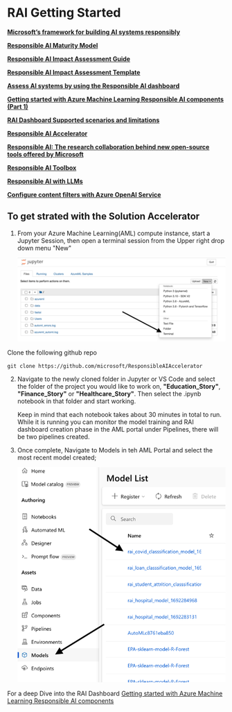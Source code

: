 # RAI Getting Started

[**Microsoft’s framework for building AI systems responsibly**](https://blogs.microsoft.com/on-the-issues/2022/06/21/microsofts-framework-for-building-ai-systems-responsibly/)

[**Responsible AI Maturity Model**](https://www.microsoft.com/en-us/research/publication/responsible-ai-maturity-model/)

[**Responsible AI Impact Assessment Guide**](https://blogs.microsoft.com/wp-content/uploads/prod/sites/5/2022/06/Microsoft-RAI-Impact-Assessment-Guide.pdf)

[**Responsible AI Impact Assessment Template**](https://blogs.microsoft.com/wp-content/uploads/prod/sites/5/2022/06/Microsoft-RAI-Impact-Assessment-Template.pdf)


[**Assess AI systems by using the Responsible AI dashboard**](https://learn.microsoft.com/en-us/azure/machine-learning/concept-responsible-ai-dashboard?view=azureml-api-2)

[**Getting started with Azure Machine Learning Responsible AI components (Part 1)**](https://techcommunity.microsoft.com/t5/ai-machine-learning-blog/getting-started-with-azure-machine-learning-responsible-ai/ba-p/3746948?WT.mc_id=aiml-71289-ruyakubu)

[**RAI Dashboard Supported scenarios and limitations**](https://learn.microsoft.com/en-us/azure/machine-learning/concept-responsible-ai-dashboard?view=azureml-api-2#supported-scenarios-and-limitations)

[**Responsible AI Accelerator**](https://github.com/microsoft/ResponsibleAIAccelerator/tree/main)

[**Responsible AI: The research collaboration behind new open-source tools offered by Microsoft**](https://www.microsoft.com/en-us/research/blog/responsible-ai-the-research-collaboration-behind-new-open-source-tools-offered-by-microsoft/)

[**Responsible AI Toolbox**](https://github.com/microsoft/responsible-ai-toolbox)

[**Responsible AI with LLMs**](https://github.com/Azure/FTALive-Sessions/blob/main/content/ai/responsible-ai/en/responsible-ai-for-llms.md)

[**Configure content filters with Azure OpenAI Service**](https://learn.microsoft.com/en-us/azure/ai-services/openai/how-to/content-filters)




## To get strated with the Solution Accelerator 

1. From your Azure Machine Learning(AML) compute instance, start a Jupyter Session, then open a terminal session from the Upper right drop down menu "New"

     ![Open Terminal.](/images/Terminal.png)

  Clone the following github repo 
  ```
  git clone https://github.com/microsoft/ResponsibleAIAccelerator
  ```

2. Navigate to the newly cloned folder in Jupyter or VS Code and select the folder of the project you would like to work on, **"Education_Story"**, **"Finance_Story"** or **"Healthcare_Story"**.  Then select the .ipynb notebook in that folder and start working.

   Keep in mind that each notebook takes about 30 minutes in total to run. While it is running you can monitor the model training and RAI dashboard creation phase in the AML portal under Pipelines, there will be two pipelines created. 

3. Once complete, Navigate to Models in teh AML Portal and select the most recent model created;

   
     ![AML Model selection.](/images/ModelsList.png)



For a deep Dive into the RAI Dashboard 
[Getting started with Azure Machine Learning Responsible AI components](https://techcommunity.microsoft.com/t5/ai-machine-learning-blog/getting-started-with-azure-machine-learning-responsible-ai/ba-p/3746948?WT.mc_id=aiml-71289-ruyakubu)
